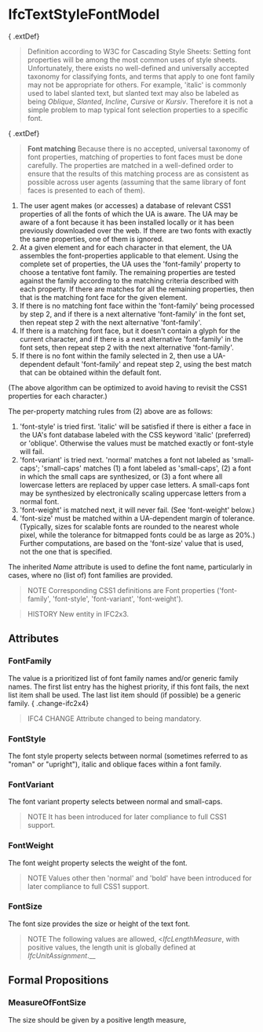 # IfcTextStyleFontModel

{ .extDef}<!-- end of definition -->
> Definition according to W3C for Cascading Style Sheets:
> Setting font properties will be among the most common uses of style sheets. Unfortunately, there exists no well-defined and universally accepted taxonomy for classifying fonts, and terms that apply to one font family may not be appropriate for others. For example, 'italic' is commonly used to label slanted text, but slanted text may also be labeled as being _Oblique_, _Slanted_, _Incline_, _Cursive_ or _Kursiv_. Therefore it is not a simple problem to map typical font selection properties to a specific font.

{ .extDef}
> **Font matching**
> Because there is no accepted, universal taxonomy of font properties, matching of properties to font faces must be done carefully. The properties are matched in a well-defined order to ensure that the results of this matching process are as consistent as possible across user agents (assuming that the same library of font faces is presented to each of them).

1. The user agent makes (or accesses) a database of relevant CSS1 properties of all the fonts of which the UA is aware. The UA may be aware of a font because it has been installed locally or it has been previously downloaded over the web. If there are two fonts with exactly the same properties, one of them is ignored.
2. At a given element and for each character in that element, the UA assembles the font-properties applicable to that element. Using the complete set of properties, the UA uses the 'font-family' property to choose a tentative font family. The remaining properties are tested against the family according to the matching criteria described with each property. If there are matches for all the remaining properties, then that is the matching font face for the given element.
3. If there is no matching font face within the 'font-family' being processed by step 2, and if there is a next alternative 'font-family' in the font set, then repeat step 2 with the next alternative 'font-family'.
4. If there is a matching font face, but it doesn't contain a glyph for the current character, and if there is a next alternative 'font-family' in the font sets, then repeat step 2 with the next alternative 'font-family'.
5. If there is no font within the family selected in 2, then use a UA-dependent default 'font-family' and repeat step 2, using the best match that can be obtained within the default font.

(The above algorithm can be optimized to avoid having to revisit the CSS1 properties for each character.)

The per-property matching rules from (2) above are as follows:

1. 'font-style' is tried first. 'italic' will be satisfied if there is either a face in the UA's font database labeled with the CSS keyword 'italic' (preferred) or 'oblique'. Otherwise the values must be matched exactly or font-style will fail.
2. 'font-variant' is tried next. 'normal' matches a font not labeled as 'small-caps'; 'small-caps' matches (1) a font labeled as 'small-caps', (2) a font in which the small caps are synthesized, or (3) a font where all lowercase letters are replaced by upper case letters. A small-caps font may be synthesized by electronically scaling uppercase letters from a normal font.
3. 'font-weight' is matched next, it will never fail. (See 'font-weight' below.)
4. 'font-size' must be matched within a UA-dependent margin of tolerance. (Typically, sizes for scalable fonts are rounded to the nearest whole pixel, while the tolerance for bitmapped fonts could be as large as 20%.) Further computations, are based on the 'font-size' value that is used, not the one that is specified.

The inherited _Name_ attribute is used to define the font name, particularly in cases, where no (list of) font families are provided.

> NOTE  Corresponding CSS1 definitions are Font properties ('font-family', 'font-style', 'font-variant',  'font-weight').

> HISTORY  New entity in IFC2x3.

## Attributes

### FontFamily
The value is a prioritized list of font family names and/or generic family names. The first list entry has the highest priority, if this font fails, the next list item shall be used. The last list item should (if possible) be a generic family.
{ .change-ifc2x4}
> IFC4 CHANGE  Attribute changed to being mandatory.

### FontStyle
The font style property selects between normal (sometimes referred to as "roman" or "upright"), italic and oblique faces within a font family.

### FontVariant
The font variant property selects between normal and small-caps.

> NOTE  It has been introduced for later compliance to full CSS1 support.

### FontWeight
The font weight property selects the weight of the font.

> NOTE  Values other then 'normal' and 'bold' have been introduced for later compliance to full CSS1 support.

### FontSize
The font size provides the size or height of the text font.

> NOTE  The following values are allowed, <_IfcLengthMeasure_, with positive values, the length unit is globally defined at _IfcUnitAssignment_.__

## Formal Propositions

### MeasureOfFontSize
The size should be given by a positive length measure,
